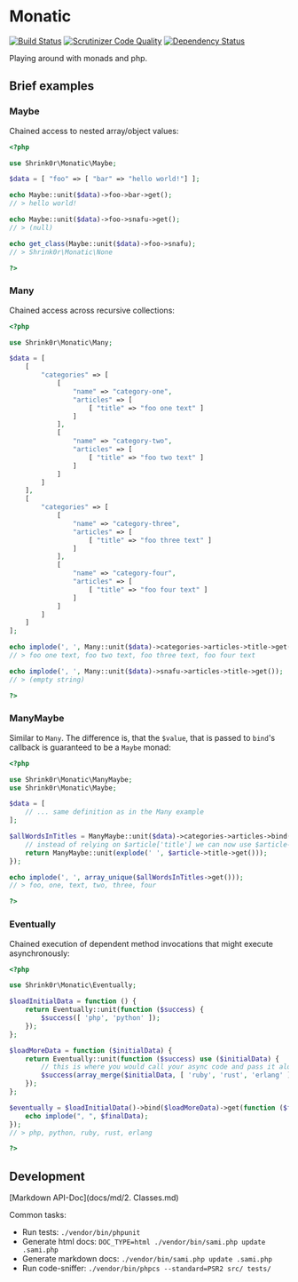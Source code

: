 # Monatic

[![Build Status](https://secure.travis-ci.org/shrink0r/monatic.png)](http://travis-ci.org/shrink0r/monatic)
[![Scrutinizer Code Quality](https://scrutinizer-ci.com/g/shrink0r/monatic/badges/quality-score.png?b=master)](https://scrutinizer-ci.com/g/shrink0r/monatic/?branch=master)
[![Dependency Status](https://www.versioneye.com/user/projects/550b51f2a80b5fc12d00017d/badge.svg?style=flat)](https://www.versioneye.com/user/projects/550b51f2a80b5fc12d00017d)

Playing around with monads and php.

## Brief examples

### Maybe

Chained access to nested array/object values:

```php
<?php

use Shrink0r\Monatic\Maybe;

$data = [ "foo" => [ "bar" => "hello world!"] ];

echo Maybe::unit($data)->foo->bar->get();
// > hello world!

echo Maybe::unit($data)->foo->snafu->get();
// > (null)

echo get_class(Maybe::unit($data)->foo->snafu);
// > Shrink0r\Monatic\None

?>
```

### Many

Chained access across recursive collections:

```php
<?php

use Shrink0r\Monatic\Many;

$data = [
    [
        "categories" => [
            [
                "name" => "category-one",
                "articles" => [
                    [ "title" => "foo one text" ]
                ]
            ],
            [
                "name" => "category-two",
                "articles" => [
                    [ "title" => "foo two text" ]
                ]
            ]
        ]
    ],
    [
        "categories" => [
            [
                "name" => "category-three",
                "articles" => [
                    [ "title" => "foo three text" ]
                ]
            ],
            [
                "name" => "category-four",
                "articles" => [
                    [ "title" => "foo four text" ]
                ]
            ]
        ]
    ]
];

echo implode(', ', Many::unit($data)->categories->articles->title->get());
// > foo one text, foo two text, foo three text, foo four text

echo implode(', ', Many::unit($data)->snafu->articles->title->get());
// > (empty string)

?>
```

### ManyMaybe

Similar to ```Many```. The difference is, that the ```$value```, that is passed to ```bind```'s callback is guaranteed to be a ```Maybe``` monad:

```php
<?php

use Shrink0r\Monatic\ManyMaybe;
use Shrink0r\Monatic\Maybe;

$data = [
    // ... same definition as in the Many example
];

$allWordsInTitles = ManyMaybe::unit($data)->categories->articles->bind(function (Maybe $article) {
    // instead of relying on $article['title'] we can now use $article->title
    return ManyMaybe::unit(explode(' ', $article->title->get()));
});

echo implode(', ', array_unique($allWordsInTitles->get()));
// > foo, one, text, two, three, four

?>
```

### Eventually

Chained execution of dependent method invocations that might execute asynchronously:

```php
<?php

use Shrink0r\Monatic\Eventually;

$loadInitialData = function () {
    return Eventually::unit(function ($success) {
        $success([ 'php', 'python' ]);
    });
};

$loadMoreData = function ($initialData) {
    return Eventually::unit(function ($success) use ($initialData) {
        // this is where you would call your async code and pass it along the $success callback
        $success(array_merge($initialData, [ 'ruby', 'rust', 'erlang' ]));
    });
};

$eventually = $loadInitialData()->bind($loadMoreData)->get(function ($finalData) {
    echo implode(", ", $finalData);
});
// > php, python, ruby, rust, erlang

?>
```

## Development

[Markdown API-Doc](docs/md/2. Classes.md)

Common tasks:

* Run tests: ```./vendor/bin/phpunit```
* Generate html docs: ```DOC_TYPE=html ./vendor/bin/sami.php update .sami.php```
* Generate markdown docs: ```./vendor/bin/sami.php update .sami.php```
* Run code-sniffer: ```./vendor/bin/phpcs --standard=PSR2 src/ tests/```
